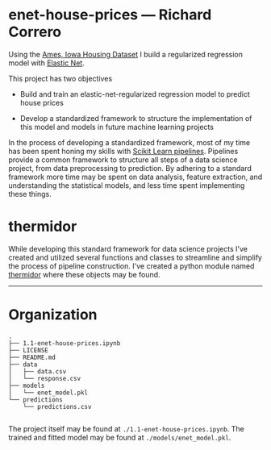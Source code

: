 enet-house-prices &mdash; Richard Correro
==============================

Using the [Ames, Iowa Housing Dataset](http://jse.amstat.org/v19n3/decock.pdf) I build a regularized regression model with  [Elastic Net](https://www.jstor.org/stable/3647580?seq=1#page_scan_tab_contents). 

This project has two objectives

- Build and train an elastic-net-regularized regression model to predict house prices

- Develop a standardized framework to structure the implementation of this model and models in future machine learning projects

In the process of developing a standardized framework, most of my time has been spent honing my skills with [Scikit Learn pipelines](https://scikit-learn.org/stable/modules/generated/sklearn.pipeline.Pipeline.html). Pipelines provide a common framework to structure all steps of a data science project, from data preprocessing to prediction. By adhering to a standard framework more time may be spent on data analysis, feature extraction, and understanding the statistical models, and less time spent implementing these things.

# thermidor
While developing this standard framework for data science projects I've created and utilized several functions and classes to streamline and simplify the process of pipeline construction. I've created a python module named [thermidor](https://github.com/rcorrero/thermidor) where these objects may be found. 

------------
# Organization
```
.
├── 1.1-enet-house-prices.ipynb
├── LICENSE
├── README.md
├── data
│   ├── data.csv
│   └── response.csv
├── models
│   └── enet_model.pkl
└── predictions
    └── predictions.csv
    
``` 

The project itself may be found at `./1.1-enet-house-prices.ipynb`. The trained and fitted model may be found at `./models/enet_model.pkl`.

